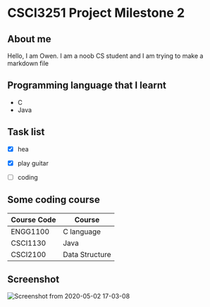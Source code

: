 # CSCI3251 Project Milestone 2
## About me
Hello, I am Owen. I am a noob CS student and I am trying to make a markdown file

## Programming language that I learnt
- C
- Java

## Task list
- [x] hea
- [x] play guitar
- [ ] coding


## Some coding course
| Course Code | Course |
| --- | --- |
| ENGG1100 | C language |
| CSCI1130 | Java |
| CSCI2100 | Data Structure |

## Screenshot
![Screenshot from 2020-05-02 17-03-08](https://user-images.githubusercontent.com/63198680/80860284-3a0c7000-8c99-11ea-9543-18bd806879b0.png)
